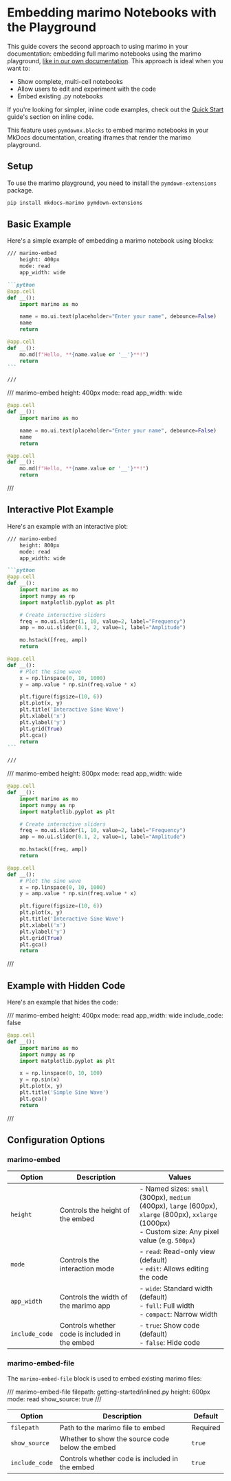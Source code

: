 # Embedding marimo Notebooks with the Playground

This guide covers the second approach to using marimo in your documentation: embedding full marimo notebooks using the marimo playground, [like in our own documentation](https://docs.marimo.io/api/inputs/button/). This approach is ideal when you want to:

- Show complete, multi-cell notebooks
- Allow users to edit and experiment with the code
- Embed existing .py notebooks

If you're looking for simpler, inline code examples, check out the [Quick Start](quick-start.md) guide's section on inline code.

This feature uses `pymdownx.blocks` to embed marimo notebooks in your MkDocs documentation, creating iframes that render the marimo playground.

## Setup

To use the marimo playground, you need to install the `pymdown-extensions` package.

```bash
pip install mkdocs-marimo pymdown-extensions
```

## Basic Example

Here's a simple example of embedding a marimo notebook using blocks:

````markdown
/// marimo-embed
    height: 400px
    mode: read
    app_width: wide

```python
@app.cell
def __():
    import marimo as mo

    name = mo.ui.text(placeholder="Enter your name", debounce=False)
    name
    return

@app.cell
def __():
    mo.md(f"Hello, **{name.value or '__'}**!")
    return
```

///
````

/// marimo-embed
    height: 400px
    mode: read
    app_width: wide

```python
@app.cell
def __():
    import marimo as mo

    name = mo.ui.text(placeholder="Enter your name", debounce=False)
    name
    return

@app.cell
def __():
    mo.md(f"Hello, **{name.value or '__'}**!")
    return
```

///

## Interactive Plot Example

Here's an example with an interactive plot:

````markdown
/// marimo-embed
    height: 800px
    mode: read
    app_width: wide

```python
@app.cell
def __():
    import marimo as mo
    import numpy as np
    import matplotlib.pyplot as plt

    # Create interactive sliders
    freq = mo.ui.slider(1, 10, value=2, label="Frequency")
    amp = mo.ui.slider(0.1, 2, value=1, label="Amplitude")

    mo.hstack([freq, amp])
    return

@app.cell
def __():
    # Plot the sine wave
    x = np.linspace(0, 10, 1000)
    y = amp.value * np.sin(freq.value * x)

    plt.figure(figsize=(10, 6))
    plt.plot(x, y)
    plt.title('Interactive Sine Wave')
    plt.xlabel('x')
    plt.ylabel('y')
    plt.grid(True)
    plt.gca()
    return
```

///
````

/// marimo-embed
    height: 800px
    mode: read
    app_width: wide

```python
@app.cell
def __():
    import marimo as mo
    import numpy as np
    import matplotlib.pyplot as plt

    # Create interactive sliders
    freq = mo.ui.slider(1, 10, value=2, label="Frequency")
    amp = mo.ui.slider(0.1, 2, value=1, label="Amplitude")

    mo.hstack([freq, amp])
    return

@app.cell
def __():
    # Plot the sine wave
    x = np.linspace(0, 10, 1000)
    y = amp.value * np.sin(freq.value * x)

    plt.figure(figsize=(10, 6))
    plt.plot(x, y)
    plt.title('Interactive Sine Wave')
    plt.xlabel('x')
    plt.ylabel('y')
    plt.grid(True)
    plt.gca()
    return
```

///

## Example with Hidden Code

Here's an example that hides the code:

/// marimo-embed
    height: 400px
    mode: read
    app_width: wide
    include_code: false

```python
@app.cell
def __():
    import marimo as mo
    import numpy as np
    import matplotlib.pyplot as plt

    x = np.linspace(0, 10, 100)
    y = np.sin(x)
    plt.plot(x, y)
    plt.title('Simple Sine Wave')
    plt.gca()
    return
```

///

## Configuration Options

### marimo-embed

| Option | Description | Values |
| --- | --- | --- |
| `height` | Controls the height of the embed | - Named sizes: `small` (300px), `medium` (400px), `large` (600px),<br> `xlarge` (800px), `xxlarge` (1000px)<br>- Custom size: Any pixel value (e.g. `500px`) |
| `mode` | Controls the interaction mode | - `read`: Read-only view (default)<br>- `edit`: Allows editing the code |
| `app_width` | Controls the width of the marimo app | - `wide`: Standard width (default)<br>- `full`: Full width<br>- `compact`: Narrow width |
| `include_code` | Controls whether code is included in the embed | - `true`: Show code (default)<br>- `false`: Hide code |

### marimo-embed-file

The `marimo-embed-file` block is used to embed existing marimo files:

/// marimo-embed-file
    filepath: getting-started/inlined.py
    height: 600px
    mode: read
    show_source: true
///

| Option | Description | Default |
| --- | --- | --- |
| `filepath` | Path to the marimo file to embed | Required |
| `show_source` | Whether to show the source code below the embed | `true` |
| `include_code` | Controls whether code is included in the embed | `true` |
